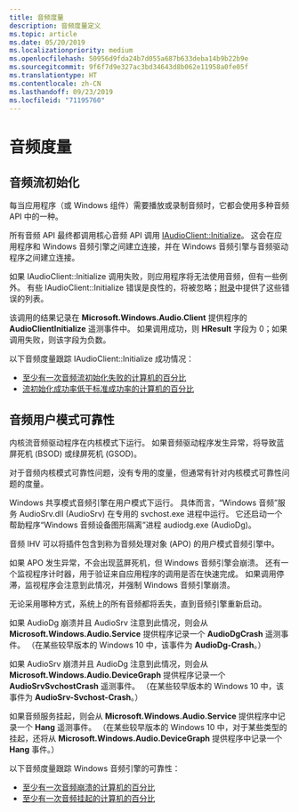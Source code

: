 ```yaml
---
title: 音频度量
description: 音频度量定义
ms.topic: article
ms.date: 05/20/2019
ms.localizationpriority: medium
ms.openlocfilehash: 50956d9fda24b7d055a687b633deba14b9b22b9e
ms.sourcegitcommit: 9f6f7d9e327ac3bd34643d8b062e11958a0fe05f
ms.translationtype: HT
ms.contentlocale: zh-CN
ms.lasthandoff: 09/23/2019
ms.locfileid: "71195760"
---
```

# <a name="audio-measures"></a>音频度量

## <a name="audio-stream-initialization"></a>音频流初始化

每当应用程序（或 Windows 组件）需要播放或录制音频时，它都会使用多种音频 API 中的一种。

所有音频 API 最终都调用核心音频 API 调用 [IAudioClient::Initialize](https://docs.microsoft.com/en-us/windows/win32/api/audioclient/nf-audioclient-iaudioclient-initialize)。 这会在应用程序和 Windows 音频引擎之间建立连接，并在 Windows 音频引擎与音频驱动程序之间建立连接。

如果 IAudioClient::Initialize 调用失败，则应用程序将无法使用音频，但有一些例外。 有些 IAudioClient::Initialize 错误是良性的，将被忽略；[附录](measure-appendix.md)中提供了这些错误的列表。

该调用的结果记录在 **Microsoft.Windows.Audio.Client** 提供程序的 **AudioClientInitialize** 遥测事件中。 如果调用成功，则 **HResult** 字段为 0；如果调用失败，则该字段为负数。

以下音频度量跟踪 IAudioClient::Initialize 成功情况：
* [至少有一次音频流初始化失败的计算机的百分比](pct-machines-with-at-least-one-audio-stream-initialization-failure.md)
* [流初始化成功率低于标准成功率的计算机的百分比](pct-machines-with-subpar-stream-initialization-success-rate.md)

## <a name="audio-user-mode-reliability"></a>音频用户模式可靠性

内核流音频驱动程序在内核模式下运行。 如果音频驱动程序发生异常，将导致蓝屏死机 (BSOD) 或绿屏死机 (GSOD)。

对于音频内核模式可靠性问题，没有专用的度量，但通常有针对内核模式可靠性问题的度量。

Windows 共享模式音频引擎在用户模式下运行。 具体而言，“Windows 音频”服务 AudioSrv.dll (AudioSrv) 在专用的 svchost.exe 进程中运行。 它还启动一个帮助程序“Windows 音频设备图形隔离”进程 audiodg.exe (AudioDg)。

音频 IHV 可以将插件包含到称为音频处理对象 (APO) 的用户模式音频引擎中。

如果 APO 发生异常，不会出现蓝屏死机，但 Windows 音频引擎会崩溃。 还有一个监视程序计时器，用于验证来自应用程序的调用是否在快速完成。 如果调用停滞，监视程序会注意到此情况，并强制 Windows 音频引擎崩溃。

无论采用哪种方式，系统上的所有音频都将丢失，直到音频引擎重新启动。

如果 AudioDg 崩溃并且 AudioSrv 注意到此情况，则会从 **Microsoft.Windows.Audio.Service** 提供程序记录一个 **AudioDgCrash** 遥测事件。 （在某些较早版本的 Windows 10 中，该事件为 **AudioDg-Crash**。）

如果 AudioSrv 崩溃并且 AudioDg 注意到此情况，则会从 **Microsoft.Windows.Audio.DeviceGraph** 提供程序记录一个 **AudioSrvSvchostCrash** 遥测事件。 （在某些较早版本的 Windows 10 中，该事件为 **AudioSrv-Svchost-Crash**。）

如果音频服务挂起，则会从 **Microsoft.Windows.Audio.Service** 提供程序中记录一个 **Hang** 遥测事件。 （在某些较早版本的 Windows 10 中，对于某些类型的挂起，还将从 **Microsoft.Windows.Audio.DeviceGraph** 提供程序中记录一个 **Hang** 事件。）

以下音频度量跟踪 Windows 音频引擎的可靠性：
* [至少有一次音频崩溃的计算机的百分比](percent-machines-with-at-least-one-audio-crash.md)
* [至少有一次音频挂起的计算机的百分比](pct-machines-with-at-least-one-audio-hang.md)
